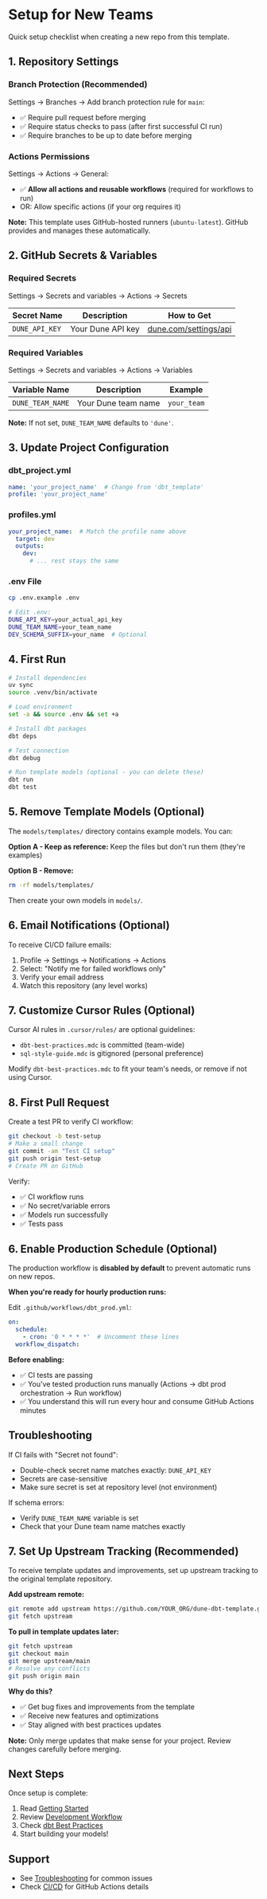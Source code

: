 # Setup for New Teams

Quick setup checklist when creating a new repo from this template.

## 1. Repository Settings

### Branch Protection (Recommended)

Settings → Branches → Add branch protection rule for `main`:
- ✅ Require pull request before merging
- ✅ Require status checks to pass (after first successful CI run)
- ✅ Require branches to be up to date before merging

### Actions Permissions

Settings → Actions → General:
- ✅ **Allow all actions and reusable workflows** (required for workflows to run)
- OR: Allow specific actions (if your org requires it)

**Note:** This template uses GitHub-hosted runners (`ubuntu-latest`). GitHub provides and manages these automatically.

## 2. GitHub Secrets & Variables

### Required Secrets
Settings → Secrets and variables → Actions → Secrets

| Secret Name | Description | How to Get |
|-------------|-------------|------------|
| `DUNE_API_KEY` | Your Dune API key | [dune.com/settings/api](https://dune.com/settings/api) |

### Required Variables
Settings → Secrets and variables → Actions → Variables

| Variable Name | Description | Example |
|---------------|-------------|---------|
| `DUNE_TEAM_NAME` | Your Dune team name | `your_team` |

**Note:** If not set, `DUNE_TEAM_NAME` defaults to `'dune'`.

## 3. Update Project Configuration

### dbt_project.yml
```yaml
name: 'your_project_name'  # Change from 'dbt_template'
profile: 'your_project_name'
```

### profiles.yml
```yaml
your_project_name:  # Match the profile name above
  target: dev
  outputs:
    dev:
      # ... rest stays the same
```

### .env File
```bash
cp .env.example .env

# Edit .env:
DUNE_API_KEY=your_actual_api_key
DUNE_TEAM_NAME=your_team_name
DEV_SCHEMA_SUFFIX=your_name  # Optional
```

## 4. First Run

```bash
# Install dependencies
uv sync
source .venv/bin/activate

# Load environment
set -a && source .env && set +a

# Install dbt packages
dbt deps

# Test connection
dbt debug

# Run template models (optional - you can delete these)
dbt run
dbt test
```

## 5. Remove Template Models (Optional)

The `models/templates/` directory contains example models. You can:

**Option A - Keep as reference:**
Keep the files but don't run them (they're examples)

**Option B - Remove:**
```bash
rm -rf models/templates/
```

Then create your own models in `models/`.

## 6. Email Notifications (Optional)

To receive CI/CD failure emails:

1. Profile → Settings → Notifications → Actions
2. Select: "Notify me for failed workflows only"
3. Verify your email address
4. Watch this repository (any level works)

## 7. Customize Cursor Rules (Optional)

Cursor AI rules in `.cursor/rules/` are optional guidelines:
- `dbt-best-practices.mdc` is committed (team-wide)
- `sql-style-guide.mdc` is gitignored (personal preference)

Modify `dbt-best-practices.mdc` to fit your team's needs, or remove if not using Cursor.

## 8. First Pull Request

Create a test PR to verify CI workflow:

```bash
git checkout -b test-setup
# Make a small change
git commit -am "Test CI setup"
git push origin test-setup
# Create PR on GitHub
```

Verify:
- ✅ CI workflow runs
- ✅ No secret/variable errors
- ✅ Models run successfully
- ✅ Tests pass

## 6. Enable Production Schedule (Optional)

The production workflow is **disabled by default** to prevent automatic runs on new repos.

**When you're ready for hourly production runs:**

Edit `.github/workflows/dbt_prod.yml`:
```yaml
on:
  schedule:
    - cron: '0 * * * *'  # Uncomment these lines
  workflow_dispatch:
```

**Before enabling:**
- ✅ CI tests are passing
- ✅ You've tested production runs manually (Actions → dbt prod orchestration → Run workflow)
- ✅ You understand this will run every hour and consume GitHub Actions minutes

## Troubleshooting

If CI fails with "Secret not found":
- Double-check secret name matches exactly: `DUNE_API_KEY`
- Secrets are case-sensitive
- Make sure secret is set at repository level (not environment)

If schema errors:
- Verify `DUNE_TEAM_NAME` variable is set
- Check that your Dune team name matches exactly

## 7. Set Up Upstream Tracking (Recommended)

To receive template updates and improvements, set up upstream tracking to the original template repository.

**Add upstream remote:**
```bash
git remote add upstream https://github.com/YOUR_ORG/dune-dbt-template.git
git fetch upstream
```

**To pull in template updates later:**
```bash
git fetch upstream
git checkout main
git merge upstream/main
# Resolve any conflicts
git push origin main
```

**Why do this?**
- ✅ Get bug fixes and improvements from the template
- ✅ Receive new features and optimizations
- ✅ Stay aligned with best practices updates

**Note:** Only merge updates that make sense for your project. Review changes carefully before merging.

## Next Steps

Once setup is complete:
1. Read [Getting Started](docs/getting-started.md)
2. Review [Development Workflow](docs/development-workflow.md)
3. Check [dbt Best Practices](docs/dbt-best-practices.md)
4. Start building your models!

## Support

- See [Troubleshooting](docs/troubleshooting.md) for common issues
- Check [CI/CD](docs/cicd.md) for GitHub Actions details

